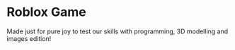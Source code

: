 # Roblox Game
Made just for pure joy to test our skills with programming, 3D modelling and images edition!
